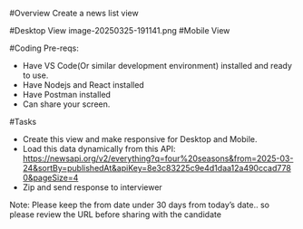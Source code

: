 #Overview
Create a news list view

#Desktop View
image-20250325-191141.png
#Mobile View

#Coding Pre-reqs:
- Have VS Code(Or similar development environment) installed and ready to use.
- Have Nodejs and React installed
- Have Postman installed
- Can share your screen.  

#Tasks
- Create this view and make responsive for Desktop and Mobile.
- Load this data dynamically from this API: https://newsapi.org/v2/everything?q=four%20seasons&from=2025-03-24&sortBy=publishedAt&apiKey=8e3c83225c9e4d1daa12a490ccad7780&pageSize=4
- Zip and send response to interviewer

Note: Please keep the from date under 30 days from today’s date.. so please review the URL before sharing with the candidate
